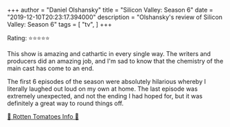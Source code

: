 +++
author = "Daniel Olshansky"
title = "Silicon Valley: Season 6"
date = "2019-12-10T20:23:17.394000"
description = "Olshansky's review of Silicon Valley: Season 6"
tags = [
    "tv",
]
+++

Rating: ⭐⭐⭐⭐⭐

This show is amazing and cathartic in every single way. The writers and producers did an amazing job, and I'm sad to know that the chemistry of the main cast has come to an end.

The first 6 episodes of the season were absolutely hilarious whereby I literally laughed out loud on my own at home. The last episode was extremely unexpected, and not the ending I had hoped for, but it was definitely a great way to round things off.

[🍅 Rotten Tomatoes Info 🍅](https://www.rottentomatoes.com//tv/silicon_valley/s06)